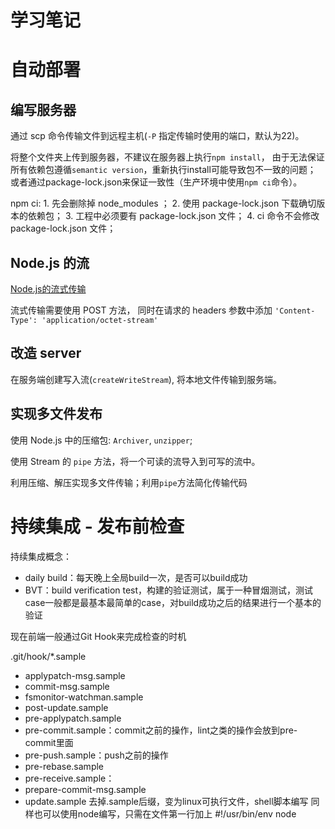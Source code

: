 # 学习笔记

# 自动部署

## 编写服务器

通过 scp 命令传输文件到远程主机(`-P` 指定传输时使用的端口，默认为22)。

将整个文件夹上传到服务器，不建议在服务器上执行`npm install`，
由于无法保证所有依赖包遵循`semantic version`，重新执行install可能导致包不一致的问题；
或者通过package-lock.json来保证一致性（生产环境中使用`npm ci`命令）。

npm ci: 1. 先会删除掉 node_modules ；
        2. 使用 package-lock.json 下载确切版本的依赖包；
        3. 工程中必须要有 package-lock.json 文件；
        4. ci 命令不会修改 package-lock.json 文件；

## Node.js 的流

[Node.js的流式传输](https://nodejs.org/docs/latest-v13.x/api/stream.html#stream_class_stream_readable)

流式传输需要使用 POST 方法， 同时在请求的 headers 参数中添加
`'Content-Type': 'application/octet-stream'`

## 改造 server

在服务端创建写入流(`createWriteStream`), 将本地文件传输到服务端。

## 实现多文件发布

使用 Node.js 中的压缩包: `Archiver`, `unzipper`;

使用 Stream 的 `pipe` 方法，将一个可读的流导入到可写的流中。

利用压缩、解压实现多文件传输；利用`pipe`方法简化传输代码

# 持续集成 - 发布前检查 

持续集成概念：
* daily build：每天晚上全局build一次，是否可以build成功
* BVT：build verification test，构建的验证测试，属于一种冒烟测试，测试case一般都是最基本最简单的case，对build成功之后的结果进行一个基本的验证

现在前端一般通过Git Hook来完成检查的时机

.git/hook/*.sample
* applypatch-msg.sample
* commit-msg.sample
* fsmonitor-watchman.sample
* post-update.sample
* pre-applypatch.sample
* pre-commit.sample：commit之前的操作，lint之类的操作会放到pre-commit里面
* pre-push.sample：push之前的操作
* pre-rebase.sample
* pre-receive.sample：
* prepare-commit-msg.sample
* update.sample
去掉.sample后缀，变为linux可执行文件，shell脚本编写
同样也可以使用node编写，只需在文件第一行加上 #!/usr/bin/env node
